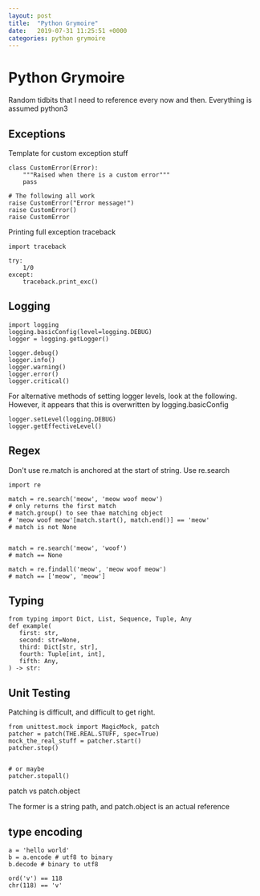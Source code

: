 ```yaml
---
layout: post
title:  "Python Grymoire"
date:   2019-07-31 11:25:51 +0000
categories: python grymoire
---
```


# Python Grymoire

Random tidbits that I need to reference every now and then. Everything is assumed python3

## Exceptions

Template for custom exception stuff

```
class CustomError(Error):
    """Raised when there is a custom error"""
    pass

# The following all work
raise CustomError("Error message!")
raise CustomError()
raise CustomError
```

Printing full exception traceback
```
import traceback

try:
    1/0
except:
    traceback.print_exc()
```

## Logging

```
import logging
logging.basicConfig(level=logging.DEBUG)
logger = logging.getLogger()

logger.debug()
logger.info()
logger.warning()
logger.error()
logger.critical()
```

For alternative methods of setting logger levels, look at the following. However, it appears that this is overwritten by logging.basicConfig

```
logger.setLevel(logging.DEBUG)
logger.getEffectiveLevel()
```

## Regex

Don't use re.match is anchored at the start of string. Use re.search

```
import re

match = re.search('meow', 'meow woof meow')
# only returns the first match
# match.group() to see thae matching object
# 'meow woof meow'[match.start(), match.end()] == 'meow'
# match is not None


match = re.search('meow', 'woof')
# match == None

match = re.findall('meow', 'meow woof meow')
# match == ['meow', 'meow']
```

## Typing

```
from typing import Dict, List, Sequence, Tuple, Any
def example(
   first: str,
   second: str=None,
   third: Dict[str, str],
   fourth: Tuple[int, int],
   fifth: Any,
) -> str:
```


## Unit Testing

Patching is difficult, and difficult to get right.
```
from unittest.mock import MagicMock, patch
patcher = patch(THE.REAL.STUFF, spec=True)
mock_the_real_stuff = patcher.start()
patcher.stop()


# or maybe
patcher.stopall()
```

patch vs patch.object

The former is a string path, and patch.object is an actual reference


## type encoding

```
a = 'hello world'
b = a.encode # utf8 to binary
b.decode # binary to utf8
```

```
ord('v') == 118
chr(118) == 'v'
```

